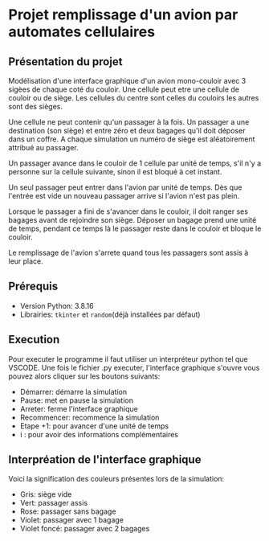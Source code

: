# Projet remplissage d'un avion par automates cellulaires
## Présentation du projet
Modélisation d'une interface graphique d'un avion mono-couloir avec 3 sigèes de chaque coté du couloir.
Une cellule peut etre une cellule de couloir ou de siège. Les cellules du centre sont celles du couloirs les autres sont des sièges. 

Une cellule ne peut contenir qu'un passager à la fois. Un passager a une destination (son siège) et entre zéro et deux bagages qu'il doit déposer dans un coffre. A chaque simulation un numéro de siège est aléatoirement attribué au passager.

Un passager avance dans le couloir de 1 cellule par unité de temps, s'il n'y a personne sur la cellule suivante, sinon il est bloqué à cet instant.

Un seul passager peut entrer dans l'avion par unité de temps. Dès que l'entrée est vide un nouveau passager arrive si l'avion n'est pas plein.

Lorsque le passager a fini de s'avancer dans le couloir, il doit ranger ses bagages avant de rejoindre son siège. Déposer un bagage prend une unité de temps, pendant ce temps là le passager reste dans le couloir et bloque le couloir.

Le remplissage de l'avion s'arrete quand tous les passagers sont assis à leur place.

## Prérequis
* Version Python: 3.8.16
* Librairies: ```tkinter``` et ```random```(déjà installées par défaut)

## Execution
Pour executer le programme il faut utiliser un interpréteur python tel que VSCODE.
Une fois le fichier .py executer, l'interface graphique s'ouvre vous pouvez alors cliquer sur les boutons suivants:
* Démarrer: démarre la simulation
* Pause: met en pause la simulation
* Arreter: ferme l'interface graphique
* Recommencer: recommence la simulation
* Etape +1: pour avancer d'une unité de temps
* i : pour avoir des informations complémentaires

## Interpréation de l'interface graphique
Voici la signification des couleurs présentes lors de la simulation:
* Gris: siège vide
* Vert: passager assis
* Rose: passager sans bagage
* Violet: passager avec 1 bagage
* Violet foncé: passager avec 2 bagages

